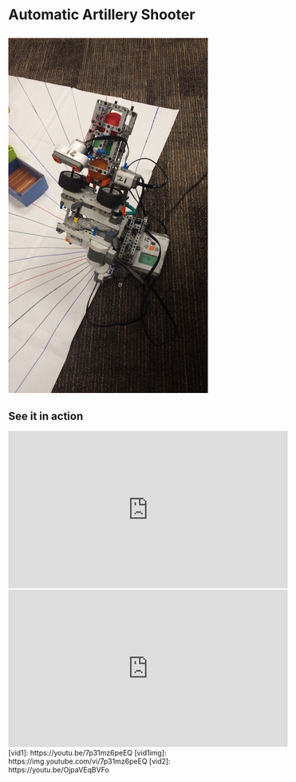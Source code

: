 # Automatic Artillery Shooter
[image1]: https://raw.githubusercontent.com/kunalkhamar/Automatic-Artillery-Shooter/master/media/imgdisp.jpg "Robot"
[![alt text][image1]][image1]
---
## See it in action
<iframe width="560" height="315" src="https://www.youtube.com/embed/7p31mz6peEQ?rel=0" frameborder="0" allowfullscreen></iframe>  
<iframe width="560" height="315" src="https://www.youtube.com/embed/OjpaVEqBVFo?rel=0" frameborder="0" allowfullscreen></iframe>
[vid1]: https://youtu.be/7p31mz6peEQ
[vid1img]: https://img.youtube.com/vi/7p31mz6peEQ
[vid2]: https://youtu.be/OjpaVEqBVFo
